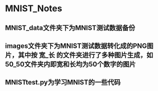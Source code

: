 # MNIST_Notes
## MNIST_data文件夹下为MNIST测试数据备份
## images文件夹下为MNIST测试数据转化成的PNG图片，其中按 宽_长 的文件夹进行了多种图片生成，如50_50文件夹内即宽和长均为50个数字的图片
## MNISTtest.py为学习MNIST的一些代码
